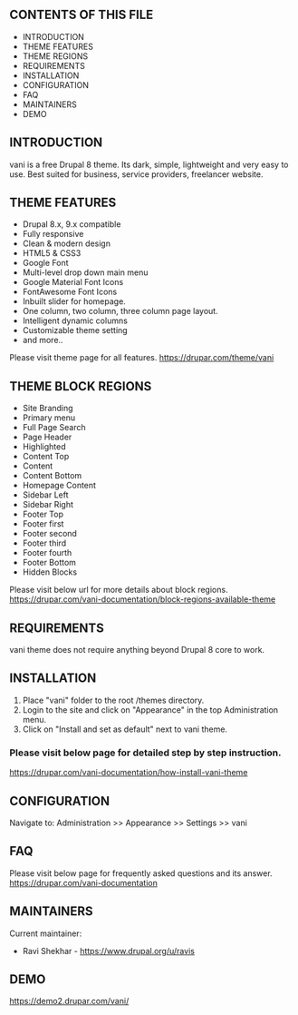 
## CONTENTS OF THIS FILE
 * INTRODUCTION
 * THEME FEATURES
 * THEME REGIONS
 * REQUIREMENTS
 * INSTALLATION
 * CONFIGURATION
 * FAQ
 * MAINTAINERS
 * DEMO

## INTRODUCTION
vani is a free Drupal 8 theme. Its dark, simple, lightweight and very easy to use. Best suited for business, service providers, freelancer website.

## THEME FEATURES
- Drupal 8.x, 9.x compatible
- Fully responsive
- Clean & modern design
- HTML5 & CSS3
- Google Font
- Multi-level drop down main menu
- Google Material Font Icons
- FontAwesome Font Icons
- Inbuilt slider for homepage.
- One column, two column, three column page layout.
- Intelligent dynamic columns
- Customizable theme setting
- and more..

Please visit theme page for all features.
https://drupar.com/theme/vani


## THEME BLOCK REGIONS
- Site Branding
- Primary menu
- Full Page Search
- Page Header
- Highlighted
- Content Top
- Content
- Content Bottom
- Homepage Content
- Sidebar Left
- Sidebar Right
- Footer Top
- Footer first
- Footer second
- Footer third
- Footer fourth
- Footer Bottom
- Hidden Blocks

Please visit below url for more details about block regions.
https://drupar.com/vani-documentation/block-regions-available-theme


## REQUIREMENTS
vani theme does not require anything beyond Drupal 8 core to work.


## INSTALLATION
1. Place "vani" folder to the root /themes directory.
2. Login to the site and click on "Appearance" in the top Administration menu.
3. Click on "Install and set as default" next to vani theme.  

### Please visit below page for detailed step by step instruction.
https://drupar.com/vani-documentation/how-install-vani-theme


## CONFIGURATION
Navigate to: Administration >> Appearance >> Settings >> vani


## FAQ
Please visit below page for frequently asked questions and its answer.
https://drupar.com/vani-documentation

## MAINTAINERS
Current maintainer:
* Ravi Shekhar - https://www.drupal.org/u/ravis


## DEMO
https://demo2.drupar.com/vani/